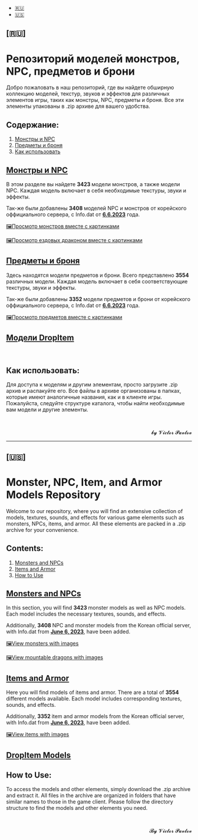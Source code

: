 <ul>
	<li><a href="#RUSSIAN">🇷🇺</a></li>
	<li><a href="#ENGLISH">🇺🇸</a></li>
</ul>

<h2>[🇷🇺]</h2>

<h1>Репозиторий моделей монстров, NPC, предметов и брони</h1>

<p>Добро пожаловать в наш репозиторий, где вы найдете обширную коллекцию моделей, текстур, звуков и эффектов для различных элементов игры, таких как монстры, NPC, предметы и броня. Все эти элементы упакованы в .zip архиве для вашего удобства.</p>

<h2>Содержание:</h2>

<ol>
	<li><a href="#монстры-и-npc">Монстры и NPC</a></li>
	<li><a href="#предметы-и-броня">Предметы и броня</a></li>
	<li><a href="#как-использовать">Как использовать</a></li>
</ol>

<h2><a href="https://github.com/Aksel911/R2-Textures/tree/main/--%3D%3DMONSTER%20ITEM%20ARMOR%20MODELS%20FULL%3D%3D--/%5BKOREA%20OFF%202023%5D%20%D0%9C%D0%BE%D0%B4%D0%B5%D0%BB%D0%B8%20%D0%BC%D0%BE%D0%BD%D1%81%D1%82%D1%80%D0%BE%D0%B2">Монстры и NPC</a></h2>

<p>В этом разделе вы найдете <strong>3423 </strong>модели монстров, а также модели NPC. Каждая модель включает в себя необходимые текстуры, звуки и эффекты.</p>

<p>Так-же были добавлены <strong>3408 </strong>моделей NPC и монстров от корейского оффициального сервера, с Info.dat от <u><strong>6.6.2023</strong></u> года.</p>

<p><a href="https://github.com/Aksel911/R2-Textures/tree/main/--%3D%3DMONSTER%20ITEM%20ARMOR%20MODELS%20FULL%3D%3D--/%5BKOREA%20OFF%202023%5D%20Модели%20монстров/Список%20монстров%20с%20картинками"><u>🖼️Просмотр монстров вместе с картинками</u></a></p>

<p><a href="https://github.com/Aksel911/R2-Textures/tree/main/--%3D%3DMONSTER%20ITEM%20ARMOR%20MODELS%20FULL%3D%3D--/%5BKOREA%20OFF%202023%5D%20Ездовые%20драконы%20(t)"><u>🖼️Просмотр ездовых драконом вместе с картинками</u></a></p>

<h2><a href="https://github.com/Aksel911/R2-Textures/tree/main/--%3D%3DMONSTER%20ITEM%20ARMOR%20MODELS%20FULL%3D%3D--/%5BDISPEL%5D%20%D0%9C%D0%BE%D0%B4%D0%B5%D0%BB%D0%B8%20%D0%BF%D1%80%D0%B5%D0%B4%D0%BC%D0%B5%D1%82%D0%BE%D0%B2%20%D0%B8%20%D0%B1%D1%80%D0%BE%D0%BD%D0%B8">Предметы и броня</a></h2>

<p>Здесь находятся модели предметов и брони. Всего представлено <strong>3554 </strong>различных модели. Каждая модель включает в себя соответствующие текстуры, звуки и эффекты.</p>

<p>Так-же были добавлены <strong>3352 </strong>модели предметов и брони от корейского оффициального сервера, с Info.dat от <u><strong>6.6.2023</strong></u> года.</p>

<p><a href="https://github.com/Aksel911/R2-Textures/tree/main/--%3D%3DMONSTER%20ITEM%20ARMOR%20MODELS%20FULL%3D%3D--/%5BKOREA%20OFF%202023%5D%20Модели%20предметов%20и%20брони/Список%20предметов%20с%20картинками"><u>🖼️Просмотр предметов вместе с картинками</u></a></p>

<h2><a href="https://github.com/Aksel911/R2-Textures/tree/main/--%3D%3DMONSTER%20ITEM%20ARMOR%20MODELS%20FULL%3D%3D--/%5BKOREA%20OFF%202023%5D%20Модели%20DropItem"><u>Модели DropItem</u></a></h2>

<p>&nbsp;</p>

<h2>Как использовать:</h2>

<p>Для доступа к моделям и другим элементам, просто загрузите .zip архив и распакуйте его. Все файлы в архиве организованы в папках, которые имеют аналогичные названия, как и в клиенте игры. Пожалуйста, следуйте структуре каталога, чтобы найти необходимые вам модели и другие элементы.</p>

<p>&nbsp;</p>

<p style="text-align:right">𝓫𝔂 𝓥𝓲𝓬𝓽𝓸𝓻 𝓟𝓪𝓿𝓵𝓸𝓿</p>

<hr />
<h2>[🇺🇸]</h2>

<h1>Monster, NPC, Item, and Armor Models Repository</h1>

<p>Welcome to our repository, where you will find an extensive collection of models, textures, sounds, and effects for various game elements such as monsters, NPCs, items, and armor. All these elements are packed in a .zip archive for your convenience.</p>

<h2>Contents:</h2>

<ol>
	<li><a href="#monsters-and-npcs">Monsters and NPCs</a></li>
	<li><a href="#items-and-armor">Items and Armor</a></li>
	<li><a href="#how-to-use">How to Use</a></li>
</ol>

<h2><a href="https://github.com/Aksel911/R2-Textures/tree/main/--%3D%3DMONSTER%20ITEM%20ARMOR%20MODELS%20FULL%3D%3D--/%5BKOREA%20OFF%202023%5D%20%D0%9C%D0%BE%D0%B4%D0%B5%D0%BB%D0%B8%20%D0%BC%D0%BE%D0%BD%D1%81%D1%82%D1%80%D0%BE%D0%B2">Monsters and NPCs</a></h2>

<p>In this section, you will find <strong>3423 </strong>monster models as well as NPC models. Each model includes the necessary textures, sounds, and effects.</p>

<p>Additionally, <strong>3408 </strong>NPC and monster models from the Korean official server, with Info.dat from <strong><u>June 6, 2023</u></strong>, have been added.</p>

<p><a href="https://github.com/Aksel911/R2-Textures/tree/main/--%3D%3DMONSTER%20ITEM%20ARMOR%20MODELS%20FULL%3D%3D--/%5BKOREA%20OFF%202023%5D%20Модели%20монстров/Список%20монстров%20с%20картинками"><u>🖼️View monsters with images</u></a></p>

<p><a href="https://github.com/Aksel911/R2-Textures/tree/main/--%3D%3DMONSTER%20ITEM%20ARMOR%20MODELS%20FULL%3D%3D--/%5BKOREA%20OFF%202023%5D%20Ездовые%20драконы%20(t)"><u>🖼️View mountable dragons with images</u></a></p>

<h2><a href="https://github.com/Aksel911/R2-Textures/tree/main/--%3D%3DMONSTER%20ITEM%20ARMOR%20MODELS%20FULL%3D%3D--/%5BDISPEL%5D%20%D0%9C%D0%BE%D0%B4%D0%B5%D0%BB%D0%B8%20%D0%BF%D1%80%D0%B5%D0%B4%D0%BC%D0%B5%D1%82%D0%BE%D0%B2%20%D0%B8%20%D0%B1%D1%80%D0%BE%D0%BD%D0%B8">Items and Armor</a></h2>

<p>Here you will find models of items and armor. There are a total of <strong>3554 </strong>different models available. Each model includes corresponding textures, sounds, and effects.</p>

<p>Additionally, <strong>3352 </strong>item and armor models from the Korean official server, with Info.dat from <u><strong>June 6, 2023</strong></u>, have been added.</p>

<p><a href="https://github.com/Aksel911/R2-Textures/tree/main/--%3D%3DMONSTER%20ITEM%20ARMOR%20MODELS%20FULL%3D%3D--/%5BKOREA%20OFF%202023%5D%20Модели%20предметов%20и%20брони/Список%20предметов%20с%20картинками"><u>🖼️View items with images</u></a></p>

<h2><a href="https://github.com/Aksel911/R2-Textures/tree/main/--%3D%3DMONSTER%20ITEM%20ARMOR%20MODELS%20FULL%3D%3D--/%5BKOREA%20OFF%202023%5D%20Модели%20DropItem"><u>DropItem Models</u></a></h2>

<h2>How to Use:</h2>

<p>To access the models and other elements, simply download the .zip archive and extract it. All files in the archive are organized in folders that have similar names to those in the game client. Please follow the directory structure to find the models and other elements you need.</p>

<p>&nbsp;</p>

<p style="text-align:right">𝓑𝔂 𝓥𝓲𝓬𝓽𝓸𝓻 𝓟𝓪𝓿𝓵𝓸𝓿</p>
